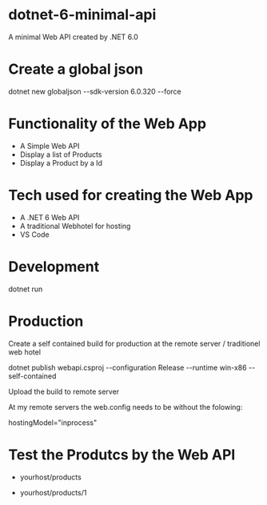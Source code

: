 # dotnet-6-minimal-api

A minimal Web API created by .NET 6.0

# Create a global json

dotnet new globaljson --sdk-version 6.0.320 --force

# Functionality of the Web App

- A Simple Web API
- Display a list of Products
- Display a Product by a Id

# Tech used for creating the Web App

- A .NET 6 Web API
- A traditional Webhotel for hosting
- VS Code

# Development

dotnet run

# Production

Create a self contained build for production at the remote server / traditionel web hotel

dotnet publish webapi.csproj --configuration Release --runtime win-x86 --self-contained

Upload the build to remote server

At my remote servers the web.config needs to be without the folowing:

hostingModel="inprocess"

# Test the Produtcs by the Web API

- yourhost/products

- yourhost/products/1

